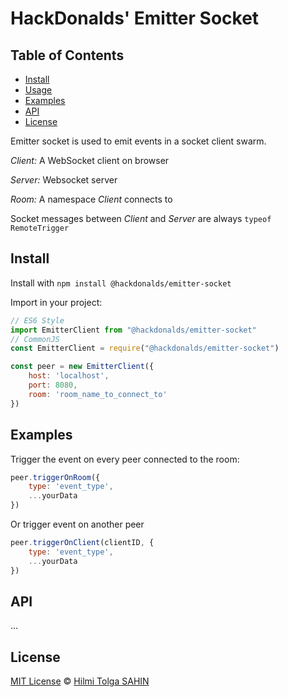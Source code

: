 # HackDonalds' Emitter Socket

## Table of Contents

- [Install](#install)
- [Usage](#usage)
- [Examples](#examples)
- [API](#api)
- [License](#license)

Emitter socket is used to emit events in a socket client swarm. 

*Client:* A WebSocket client on browser 

*Server:* Websocket server

*Room:* A namespace _Client_ connects to 

Socket messages between _Client_ and _Server_ are always `typeof RemoteTrigger`

## Install

Install with `npm install @hackdonalds/emitter-socket`

Import in your project:
```javascript
// ES6 Style
import EmitterClient from "@hackdonalds/emitter-socket"
// CommonJS
const EmitterClient = require("@hackdonalds/emitter-socket")

const peer = new EmitterClient({
    host: 'localhost',
    port: 8080,
    room: 'room_name_to_connect_to'
})
```

## Examples

Trigger the event on every peer connected to the room:

```javascript
peer.triggerOnRoom({
    type: 'event_type',
    ...yourData
})
```

Or trigger event on another peer

```javascript
peer.triggerOnClient(clientID, {
    type: 'event_type',
    ...yourData
})
```

## API

...

## License

[MIT License](https://opensource.org/licenses/MIT) © [Hilmi Tolga SAHIN](https://kucukkanat.com/)